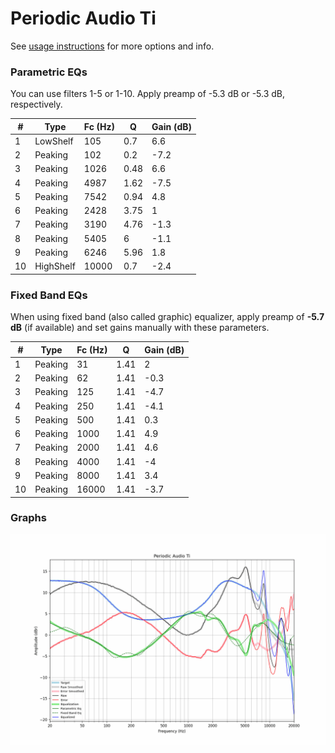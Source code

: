 # Periodic Audio Ti
See [usage instructions](https://github.com/jaakkopasanen/AutoEq#usage) for more options and info.

### Parametric EQs
You can use filters 1-5 or 1-10. Apply preamp of -5.3 dB or -5.3 dB, respectively.

|   # | Type      |   Fc (Hz) |    Q |   Gain (dB) |
|-----|-----------|-----------|------|-------------|
|   1 | LowShelf  |       105 | 0.7  |         6.6 |
|   2 | Peaking   |       102 | 0.2  |        -7.2 |
|   3 | Peaking   |      1026 | 0.48 |         6.6 |
|   4 | Peaking   |      4987 | 1.62 |        -7.5 |
|   5 | Peaking   |      7542 | 0.94 |         4.8 |
|   6 | Peaking   |      2428 | 3.75 |         1   |
|   7 | Peaking   |      3190 | 4.76 |        -1.3 |
|   8 | Peaking   |      5405 | 6    |        -1.1 |
|   9 | Peaking   |      6246 | 5.96 |         1.8 |
|  10 | HighShelf |     10000 | 0.7  |        -2.4 |

### Fixed Band EQs
When using fixed band (also called graphic) equalizer, apply preamp of **-5.7 dB** (if available) and set gains manually with these parameters.

|   # | Type    |   Fc (Hz) |    Q |   Gain (dB) |
|-----|---------|-----------|------|-------------|
|   1 | Peaking |        31 | 1.41 |         2   |
|   2 | Peaking |        62 | 1.41 |        -0.3 |
|   3 | Peaking |       125 | 1.41 |        -4.7 |
|   4 | Peaking |       250 | 1.41 |        -4.1 |
|   5 | Peaking |       500 | 1.41 |         0.3 |
|   6 | Peaking |      1000 | 1.41 |         4.9 |
|   7 | Peaking |      2000 | 1.41 |         4.6 |
|   8 | Peaking |      4000 | 1.41 |        -4   |
|   9 | Peaking |      8000 | 1.41 |         3.4 |
|  10 | Peaking |     16000 | 1.41 |        -3.7 |

### Graphs
![](./Periodic%20Audio%20Ti.png)
